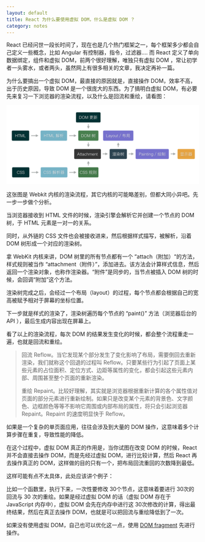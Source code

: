 ```yaml
---
layout: default
title: React 为什么要使用虚拟 DOM，什么是虚拟 DOM ？
category: notes
---
```


React 已经问世一段长时间了，现在也是几个热门框架之一，每个框架多少都会自己定义一些概念，比如 Angular 有控制器，指令，过滤器.... 而 React 定义了单向数据绑定，组件和虚拟 DOM，前两个很好理解，唯独只有虚拟 DOM ，常让初学者一头雾水，或者两头，虽然网上有很多相关的文章，我决定再补一篇。

为什么要搞出一个虚拟 DOM，最直接的原因就是，直接操作 DOM，效率不高，出于历史原因，导致 DOM 是一个很庞大的东西。为了搞明白虚拟 DOM，有必要先来复习一下浏览器的渲染流程，以及什么是回流和重绘，请看图：

![浏览器的渲染流程](/files/201608/browser-workflow.png)

这张图是 Webkit 内核的渲染流程，其它内核的可能略差别，但都大同小异吧。先一步一步做个分析。

当浏览器接收到 HTML 文件的时候，渲染引擎会解析它并创建一个节点的 DOM 树，于 HTML 元素是一对一的关系。

同时，从外链的 CSS 文件也会被接收进来，然后根据样式描写，被解析，沿着 DOM 树形成一个对应的渲染树。

拿 WebKit 内核来讲，DOM 树里的所有节点都有一个 “attach（附加）“的方法，样式规则被当作 “attachment（附件）”，添加进去。该方法会计算样式信息，然后返回一个渲染对象，也称作渲染器。“附件”是同步的，当节点被插入 DOM 树的时候，会回调“附加”这个方法。

渲染树完成之后，会经过一个布局（layout）的过程，每个节点都会根据自己的宽高被赋予相对于屏幕的坐标位置。

下一步就是样式的渲染了，渲染树遍历每个节点的 “paint()” 方法（浏览器后台的 API ），最后生成内容出现在屏幕上。

看了以上的渲染流程，每次 DOM 的结果发生变化的时候，都会整个流程重走一遍，也就是回流和重绘。

>回流 Reflow。当它发现某个部分发生了变化影响了布局，需要倒回去重新渲染，我们就称这个回退的过程叫 Reflow。只要某些行为引起了页面上某些元素的占位面积、定位方式、边距等属性的变化，都会引起这些元素内部、周围甚至整个页面的重新渲染。
>
>重绘 Repaint。比较好理解，其实就是浏览器根据重新计算的各个属性值对页面的部分元素进行重新绘制。如果只是改变某个元素的背景色、文字颜色、边框颜色等等不影响它周围或内部布局的属性，将只会引起浏览器 Repaint。Repaint 的速度明显快于 Reflow。

如果是一个复杂的单页面应用，往往会涉及到大量的 DOM 操作，这意味着多个计算步骤在重复，导致性能的降低。

在这个过程中，虚拟 DOM 真正的作用是，当你试图在改变 DOM 的时候，React 并不会直接去操作 DOM，而是先经过虚拟 DOM，进行比较计算，然后 React 再去操作真正的 DOM，这样做的目的只有一个，把布局回流重回的次数降到最低。

这样可能有点不太具体，此处应该讲个例子：

比如一个函数里，执行下来，一次性要修改 30个节点，这意味着要进行 30次的回流与 30 次的重绘。如果是经过虚拟 DOM 的话（虚拟 DOM  存在于 JavaScript 内存中），虚拟 DOM 会先在内存中进行这 30次修改的计算，得出最终结果，然后在真正去操作 DOM，也就是可以把回流与重绘降低到了一次。

如果没有使用虚拟 DOM，自己也可以优化这一点，使用 <a href="https://developer.mozilla.org/zh-CN/docs/Web/API/Document/createDocumentFragment" target="_blank">DOM fragment</a> 先进行操作。
